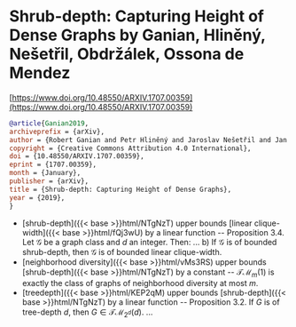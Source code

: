 # Shrub-depth: Capturing Height of Dense Graphs by Ganian, Hliněný, Nešetřil, Obdržálek, Ossona de Mendez

[https://www.doi.org/10.48550/ARXIV.1707.00359](https://www.doi.org/10.48550/ARXIV.1707.00359)

```bibtex
@article{Ganian2019,
archiveprefix = {arXiv},
author = {Robert Ganian and Petr Hliněný and Jaroslav Nešetřil and Jan Obdržálek and Patrice {Ossona de Mendez}},
copyright = {Creative Commons Attribution 4.0 International},
doi = {10.48550/ARXIV.1707.00359},
eprint = {1707.00359},
month = {January},
publisher = {arXiv},
title = {Shrub-depth: Capturing Height of Dense Graphs},
year = {2019},
}
```
* [shrub-depth]({{< base >}}html/NTgNzT) upper bounds [linear clique-width]({{< base >}}html/fQj3wU) by a linear function -- Proposition 3.4. Let $\mathcal G$ be a graph class and $d$ an integer. Then: ... b) If $\mathcal G$ is of bounded shrub-depth, then $\mathcal G$ is of bounded linear clique-width.
* [neighborhood diversity]({{< base >}}html/vMs3RS) upper bounds [shrub-depth]({{< base >}}html/NTgNzT) by a constant -- $\mathcal{TM}_m(1)$ is exactly the class of graphs of neighborhood diversity at most $m$.
* [treedepth]({{< base >}}html/KEP2qM) upper bounds [shrub-depth]({{< base >}}html/NTgNzT) by a linear function -- Proposition 3.2. If $G$ is of tree-depth $d$, then $G \in \mathcal{TM}_{2^d}(d)$. ...